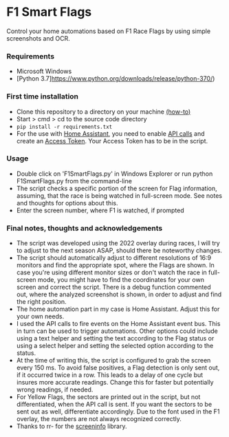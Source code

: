 # F1 Smart Flags
Control your home automations based on F1 Race Flags by using simple screenshots and OCR.

### Requirements
- Microsoft Windows
- [Python 3.7]https://www.python.org/downloads/release/python-370/)

### First time installation
- Clone this repository to a directory on your machine [(how-to)](https://help.github.com/desktop/guides/contributing/cloning-a-repository-from-github-to-github-desktop/)
- Start > cmd > cd to the source code directory
- ```pip install -r requirements.txt```
- For the use with [Home Assistant](https://www.home-assistant.io/), you need to enable [API calls](https://developers.home-assistant.io/docs/api/rest/) and create an [Access Token](https://developers.home-assistant.io/docs/auth_api/#long-lived-access-token). Your Access Token has to be in the script.

### Usage
- Double click on 'F1SmartFlags.py' in Windows Explorer or run python F1SmartFlags.py from the command-line
- The script checks a specific portion of the screen for Flag information, assuming, that the race is being watched in full-screen mode. See notes and thoughts for options about this.
- Enter the screen number, where F1 is watched, if prompted

### Final notes, thoughts and acknowledgements
- The script was developed using the 2022 overlay during races, I will try to adjust to the next season ASAP, should there be noteworthy changes.
- The script should automatically adjust to different resolutions of 16:9 monitors and find the appropriate spot, where the Flags are shown. In case you're using different monitor sizes or don't watch the race in full-screen mode, you might have to find the coordinates for your own screen and correct the script. There is a debug function commented out, where the analyzed screenshot is shown, in order to adjust and find the right position.
- The home automation part in my case is Home Assistant. Adjust this for your own needs.
- I used the API calls to fire events on the Home Assistant event bus. This in turn can be used to trigger automations. Other options could include using a text helper and setting the text according to the Flag status or using a select helper and setting the selected option according to the status.
- At the time of writing this, the script is configured to grab the screen every 150 ms. To avoid false positives, a Flag detection is only sent out, if it occurred twice in a row. This leads to a delay of one cycle but insures more accurate readings. Change this for faster but potentially wrong readings, if needed.
- For Yellow Flags, the sectors are printed out in the script, but not differentiated, when the API call is sent. If you want the sectors to be sent out as well, differentiate accordingly. Due to the font used in the F1 overlay, the numbers are not always recognized correctly.
- Thanks to rr- for the [screeninfo](https://github.com/rr-/screeninfo) library.
